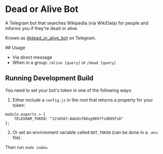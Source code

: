 # Dead or Alive Bot

A Telegram bot that searches Wikipedia (via WikiData) for people and informs you if they're dead or alive.

Known as [@dead_or_alive_bot](http://t.me/dead_or_alive_bot) on Telegram.

## Usage

* Via direct message
* When in a group: `/alive [query]` or `/dead [query]`

## Running Development Build

You need to set your bot's token in one of the following ways:

1. Either include a `config.js` in the root that returns a property for your token:
```
module.exports = {
    TELEGRAM_TOKEN: "1234567:AAGdsf08sg9897fsdD89fsD"
};
```
2. Or set an environment variable called `BOT_TOKEN` (can be done in a `.env` file).

Then run `node index`.